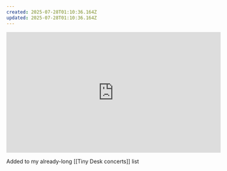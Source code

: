 ```yaml
---
created: 2025-07-28T01:10:36.164Z
updated: 2025-07-28T01:10:36.164Z
---
```

<iframe width="560" height="315" src="https://www.youtube.com/embed/AzUHNjKMeV4?si=Pfkpqw22bu2GfkAP" title="YouTube video player" frameborder="0" allow="accelerometer; autoplay; clipboard-write; encrypted-media; gyroscope; picture-in-picture; web-share" referrerpolicy="strict-origin-when-cross-origin" allowfullscreen></iframe>

Added to my already-long [[Tiny Desk concerts]] list